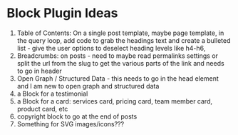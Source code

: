 # Block Plugin Ideas

1. Table of Contents: On a single post template, maybe page template, in the query loop, add code to grab the headings text and create a bulleted list - give the user options to deselect heading levels like h4-h6,
2. Breadcrumbs: on posts - need to maybe read permalinks settings or split the url from the slug to get the various parts of the link and needs to go in header
3. Open Graph / Structured Data - this needs to go in the head element and I am new to open graph and structured data
4. a Block for a testimonial
5. a Block for a card: services card, pricing card, team member card, product card, etc
6. copyright block to go at the end of posts
7. Something for SVG images/icons???
